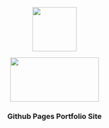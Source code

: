 <p align="center">
<img src="https://media.giphy.com/media/IP7sarl7C5lSFCw9rG/giphy.gif"  width="100px" height="100px"></p>

<p align="center">
<img src="https://media.giphy.com/media/l2R07QDhtsqwGIZu8/giphy.gif" width=200px height="100px" >
</p>

<h3 align="center">Github Pages Portfolio Site</h3>
